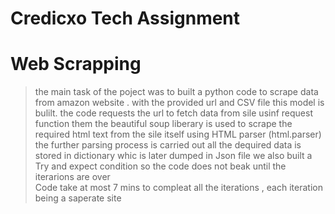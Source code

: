 # Credicxo Tech Assignment
# Web Scrapping 

>the main task of the poject was to built a python code to scrape data from amazon website .
>with the provided url and CSV file this model is bulilt.
>the code requests the url to fetch data from sile usinf request function 
>them the beautiful soup liberary is used to scrape the required html text from the sile itself 
>using HTML parser (html.parser) the further parsing process is carried out 
>all the dequired data is stored in dictionary whic is later dumped in Json file 
>we also built a Try and expect condition so the  code does not beak until the iterarions are over  
>Code take at most 7 mins to compleat all the iterations , each iteration being a saperate site  
